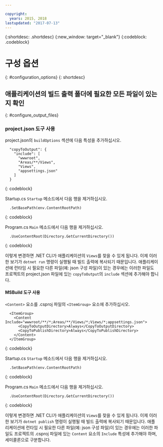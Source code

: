 ```yaml
---

copyright:
  years: 2015, 2018
lastupdated: "2017-07-13"
---
```


{:shortdesc: .shortdesc}
{:new_window: target="_blank"}
{:codeblock: .codeblock}


# 구성 옵션
{: #configuration_options}
{: shortdesc}

## 애플리케이션의 빌드 출력 폴더에 필요한 모든 파일이 있는지 확인
{: #configure_output_files}

### project.json 도구 사용

project.json의 `buildOptions` 섹션에 다음 특성을 추가하십시오.
```
  "copyToOutput": {
    "include": [
      "wwwroot",
      "Areas/**/Views",
      "Views",
      "appsettings.json"
    ]
  }
```
{: codeblock}

Startup.cs `Startup` 메소드에서 다음 행을 제거하십시오.
```
  .SetBasePath(env.ContentRootPath)
```
{: codeblock}

Program.cs `Main` 메소드에서 다음 행을 제거하십시오.
```
  .UseContentRoot(Directory.GetCurrentDirectory())
```
{: codeblock}

이렇게 변경하면 .NET CLI가 애플리케이션의 `Views`를 찾을 수 있게 됩니다. 이제 이러한 보기가 `dotnet run` 명령이 실행될 때 빌드 출력에 복사되기 때문입니다.  애플리케이션에 런타임 시 필요한 다른 파일(예: json 구성 파일)이 있는 경우에는 이러한 파일도 프로젝트의 project.json 파일에 있는 `copyToOutput`의 `include` 섹션에 추가해야 합니다.

#### MSBuild 도구 사용

`<Content>` 요소를 .csproj 파일의 `<ItemGroup>` 요소에 추가하십시오.
```
  <ItemGroup>
    <Content Include="wwwroot/**/*;Areas/**/Views/*;Views/*;appsettings.json">
      <CopyToOutputDirectory>Always</CopyToOutputDirectory>
      <CopyToPublishDirectory>Always</CopyToPublishDirectory>
    </Content>
  </ItemGroup>
```
{: codeblock}

Startup.cs `Startup` 메소드에서 다음 행을 제거하십시오.
```
  .SetBasePath(env.ContentRootPath)
```
{: codeblock}

Program.cs `Main` 메소드에서 다음 행을 제거하십시오.
```
  .UseContentRoot(Directory.GetCurrentDirectory())
```
{: codeblock}

이렇게 변경하면 .NET CLI가 애플리케이션의 `Views`를 찾을 수 있게 됩니다. 이제 이러한 보기가 `dotnet publish` 명령이 실행될 때 빌드 출력에 복사되기 때문입니다.  애플리케이션에 런타임 시 필요한 다른 파일(예: json 구성 파일)이 있는 경우에는 이러한 파일도 프로젝트의 .csproj 파일에 있는 `Content` 요소의 `Include` 특성에 추가해야 하며, 세미콜론으로 구분합니다.
